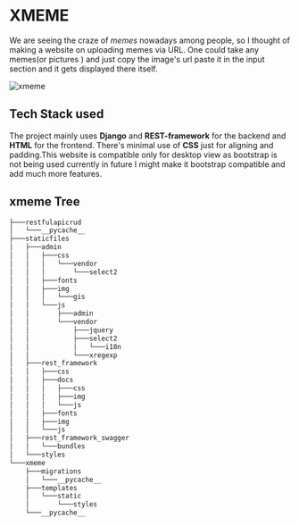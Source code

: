 # XMEME

We are seeing the craze of *memes* nowadays among people, so I thought of making a website on uploading memes via URL.
One could take any memes(or pictures ) and just copy the image's url paste it in the input section and it gets displayed there itself.

![xmeme](https://github.com/Saptar001/xmemeAPI/xmeme.jpg?raw=true)

## Tech Stack used
The project mainly uses __Django__ and __REST-framework__ for the backend and __HTML__ for the frontend.
There's minimal use of __CSS__ just for aligning and padding.This website is compatible only for desktop view as bootstrap is not being used currently in future I might make it bootstrap compatible and add much more features.

## xmeme Tree

```bash
├───restfulapicrud
│   └───__pycache__
├───staticfiles
│   ├───admin
│   │   ├───css
│   │   │   └───vendor
│   │   │       └───select2
│   │   ├───fonts
│   │   ├───img
│   │   │   └───gis
│   │   └───js
│   │       ├───admin
│   │       └───vendor
│   │           ├───jquery
│   │           ├───select2
│   │           │   └───i18n
│   │           └───xregexp
│   ├───rest_framework
│   │   ├───css
│   │   ├───docs
│   │   │   ├───css
│   │   │   ├───img
│   │   │   └───js
│   │   ├───fonts
│   │   ├───img
│   │   └───js
│   ├───rest_framework_swagger
│   │   └───bundles
│   └───styles
└───xmeme
    ├───migrations
    │   └───__pycache__
    ├───templates
    │   └───static
    │       └───styles
    └───__pycache__
```


